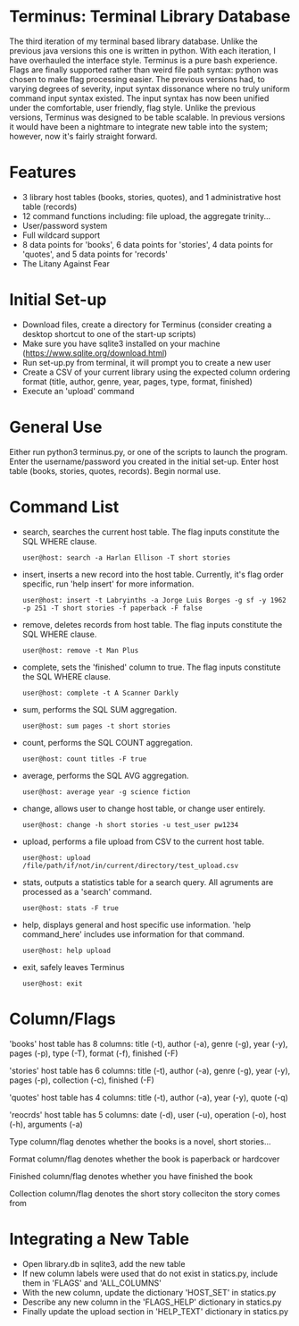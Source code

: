 # Terminus: Terminal Library Database
The third iteration of my terminal based library database. Unlike the previous java versions this one is written in python.
With each iteration, I have overhauled the interface style. Terminus is a pure bash experience. 
Flags are finally supported rather than weird file path syntax: python was chosen to make flag processing easier.
The previous versions had, to varying degrees of severity, input syntax dissonance where no truly uniform command input syntax existed. 
The input syntax has now been unified under the comfortable, user friendly, flag style.
Unlike the previous versions, Terminus was designed to be table scalable. 
In previous versions it would have been a nightmare to integrate new table into the system; however, now it's fairly straight forward.

# Features
- 3 library host tables (books, stories, quotes), and 1 administrative host table (records)
- 12 command functions including: file upload, the aggregate trinity...
- User/password system
- Full wildcard support
- 8 data points for 'books', 6 data points for 'stories', 4 data points for 'quotes', and 5 data points for 'records'
- The Litany Against Fear

# Initial Set-up
- Download files, create a directory for Terminus (consider creating a desktop shortcut to one of the start-up scripts)
- Make sure you have sqlite3 installed on your machine (https://www.sqlite.org/download.html)
- Run set-up.py from terminal, it will prompt you to create a new user
- Create a CSV of your current library using the expected column ordering format (title, author, genre, year, pages, type, format, finished)
- Execute an 'upload' command

# General Use
Either run python3 terminus.py, or one of the scripts to launch the program. 
Enter the username/password you created in the initial set-up.
Enter host table (books, stories, quotes, records). Begin normal use.

# Command List
- search, searches the current host table. The flag inputs constitute the SQL WHERE clause.

      user@host: search -a Harlan Ellison -T short stories
- insert, inserts a new record into the host table. Currently, it's flag order specific, run 'help insert' for more information.

      user@host: insert -t Labryinths -a Jorge Luis Borges -g sf -y 1962 -p 251 -T short stories -f paperback -F false
- remove, deletes records from host table. The flag inputs constitute the SQL WHERE clause.

      user@host: remove -t Man Plus
- complete, sets the 'finished' column to true. The flag inputs constitute the SQL WHERE clause.

      user@host: complete -t A Scanner Darkly
- sum, performs the SQL SUM aggregation.

      user@host: sum pages -t short stories
- count, performs the SQL COUNT aggregation.

      user@host: count titles -F true
- average, performs the SQL AVG aggregation.

      user@host: average year -g science fiction
- change, allows user to change host table, or change user entirely.

      user@host: change -h short stories -u test_user pw1234
- upload, performs a file upload from CSV to the current host table.

      user@host: upload /file/path/if/not/in/current/directory/test_upload.csv
- stats, outputs a statistics table for a search query. All agruments are processed as a 'search' command.

      user@host: stats -F true
- help, displays general and host specific use information. 'help command_here' includes use information for that command.

      user@host: help upload
- exit, safely leaves Terminus

      user@host: exit
   
# Column/Flags
'books' host table has 8 columns: title (-t), author (-a), genre (-g), year (-y), pages (-p), type (-T), format (-f), finished (-F)

'stories' host table has 6 columns: title (-t), author (-a), genre (-g), year (-y), pages (-p), collection (-c), finished (-F)

'quotes' host table has 4 columns: title (-t), author (-a), year (-y), quote (-q)

'reocrds' host table has 5 columns: date (-d), user (-u), operation (-o), host (-h), arguments (-a)

Type column/flag denotes whether the books is a novel, short stories...

Format column/flag denotes whether the book is paperback or hardcover

Finished column/flag denotes whether you have finished the book

Collection column/flag denotes the short story colleciton the story comes from

# Integrating a New Table
- Open library.db in sqlite3, add the new table
- If new column labels were used that do not exist in statics.py, include them in 'FLAGS' and 'ALL_COLUMNS'
- With the new column, update the dictionary 'HOST_SET' in statics.py
- Describe any new column in the 'FLAGS_HELP' dictionary in statics.py
- Finally update the upload section in 'HELP_TEXT' dictionary in statics.py
